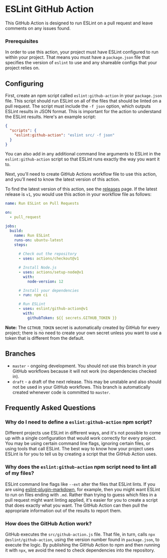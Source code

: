 # ESLint GitHub Action

This GitHub Action is designed to run ESLint on a pull request and leave comments on any issues found.

### Prerequisites

In order to use this action, your project must have ESLint configured to run within your project. That means you must have a `package.json` file that specifies the version of `eslint` to use and any shareable configs that your project relies on.

## Configuring

First, create an npm script called `eslint:github-action` in your `package.json` file. This script should run ESLint on all of the files that should be linted on a pull request. The script must include the `-f json` option, which outputs ESLint results in JSON format. This is important for the action to understand the ESLint results. Here's an example script:

```json
{
  "scripts": {
    "eslint:github-action": "eslint src/ -f json"
  }
}
```

You can also add in any additional command line arguments to ESLint in the `eslint:github-action` script so that ESLint runs exactly the way you want it to.

Next, you'll need to create GitHub Actions workflow file to use this action, and you'll need to know the latest version of this action.

To find the latest version of this action, see the [releases](https://github.com/eslint/github-action/releases) page. If the latest release is `v1`, you would use this action in your workflow file as follows:

```yaml
name: Run ESLint on Pull Requests

on:
  - pull_request

jobs:
  build:
    name: Run ESLint
    runs-on: ubuntu-latest
    steps:
      
      # Check out the repository
      - uses: actions/checkout@v1

      # Install Node.js
      - uses: actions/setup-node@v1
        with:
          node-version: 12

      # Install your dependencies
      - run: npm ci

      # Run ESLint
      - uses: eslint/github-action@v1
        with:
          githubToken: ${{ secrets.GITHUB_TOKEN }}
```

**Note:** The `GITHUB_TOKEN` secret is automatically created by GitHub for every project; there is no need to create your own secret unless you want to use a token that is different from the default.

## Branches

* `master` - ongoing development. You should not use this branch in your GitHub workflows because it will not work (no dependencies checked in).
* `draft` - a draft of the next release. This may be unstable and also should not be used in your GitHub workflows. This branch is automatically created whenever code is committed to `master`.

## Frequently Asked Questions

### Why do I need to define a `eslint:github-action` npm script?

Different projects use ESLint in different ways, and it's not possible to come up with a single configuration that would work correctly for every project. You may be using certain command line flags, ignoring certain files, or using tools that call ESLint. The best way to know how your project uses ESLint is for you to tell us by creating a script that the GitHub Action uses.

### Why does the `eslint:github-action` npm script need to lint all of my files?

ESLint command line flags like `--ext` alter the files that ESLint lints. If you are using [eslint-plugin-markdown](https://npmjs.com/package/eslint-plugin-markdown), for example, then you might want ESLint to run on files ending with `.md`. Rather than trying to guess which files in a pull request might want linting applied, it's easier for you to create a script that does exactly what you want. The GitHub Action can then pull the appropriate information out of the results to report them.

### How does the GitHub Action work?

GitHub executes the `src/github-action.js` file. That file, in turn, calls `npx @eslint/github-action`, using the version number found in `package.json`, to execute the logic. By publishing the GitHub Action to npm and then running it with `npx`, we avoid the need to check dependencies into the repository.
